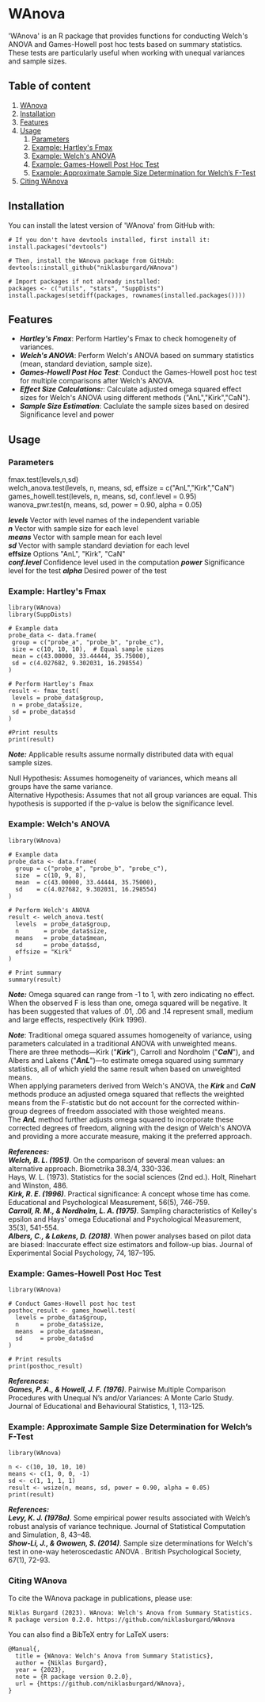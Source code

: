 # WAnova

'WAnova' is an R package that provides functions for conducting Welch's ANOVA and Games-Howell post hoc tests based on summary statistics. These tests are particularly useful when working with unequal variances and sample sizes.

## Table of content

1. [WAnova](#wanova)
2. [Installation](#installation)
3. [Features](#features)
4. [Usage](#usage)
    1. [Parameters](#parameters)
    2. [Example: Hartley's Fmax](#example-hartleys-fmax)
    3. [Example: Welch's ANOVA](#example-welchs-anova)
    4. [Example: Games-Howell Post Hoc Test](#example-games-howell-post-hoc-test)
    5. [Example: Approximate Sample Size Determination for Welch’s F-Test](#example-sample-size)
5. [Citing WAnova](#citing-wanova)

## Installation

You can install the latest version of 'WAnova' from GitHub with:
```
# If you don't have devtools installed, first install it:
install.packages("devtools")

# Then, install the WAnova package from GitHub:
devtools::install_github("niklasburgard/WAnova")

# Import packages if not already installed:
packages <- c("utils", "stats", "SuppDists")
install.packages(setdiff(packages, rownames(installed.packages())))
```

## Features

+ ***Hartley's Fmax***: Perform Hartley's Fmax to check homogeneity of variances.
+ ***Welch's ANOVA***: Perform Welch's ANOVA based on summary statistics (mean, standard deviation, sample size).
+ ***Games-Howell Post Hoc Test***: Conduct the Games-Howell post hoc test for multiple comparisons after Welch's ANOVA.
+ ***Effect Size Calculations:***: Calculate adjusted omega squared effect sizes for Welch's ANOVA using different methods ("AnL","Kirk","CaN").
+ ***Sample Size Estimation***: Caclulate the sample sizes based on desired Significance level and power

## Usage

### Parameters

fmax.test(levels,n,sd)  
welch_anova.test(levels, n, means, sd, effsize = c("AnL","Kirk","CaN")  
games_howell.test(levels, n, means, sd, conf.level = 0.95)
wanova_pwr.test(n, means, sd, power = 0.90, alpha = 0.05)

***levels*** Vector with level names of the independent variable  
***n***  Vector with sample size for each level  
***means*** Vector with sample mean for each level  
***sd*** Vector with sample standard deviation for each level  
**effsize** Options "AnL", "Kirk", "CaN"  
***conf.level*** Confidence level used in the computation
***power*** Significance level for the test
***alpha*** Desired power of the test

### Example: Hartley's Fmax
```
library(WAnova)
library(SuppDists)

# Example data
probe_data <- data.frame(
 group = c("probe_a", "probe_b", "probe_c"),
 size = c(10, 10, 10),  # Equal sample sizes
 mean = c(43.00000, 33.44444, 35.75000),
 sd = c(4.027682, 9.302031, 16.298554)
)

# Perform Hartley's Fmax
result <- fmax_test(
 levels = probe_data$group,
 n = probe_data$size,
 sd = probe_data$sd
)

#Print results
print(result)
```
***Note:*** Applicable results assume normally distributed data with equal sample sizes.  

Null Hypothesis: Assumes homogeneity of variances, which means all groups have the same variance.  
Alternative Hypothesis: Assumes that not all group variances are equal. This hypothesis is
supported if the p-value is below the significance level.

### Example: Welch's ANOVA
```
library(WAnova)

# Example data
probe_data <- data.frame(
  group = c("probe_a", "probe_b", "probe_c"),
  size  = c(10, 9, 8),
  mean  = c(43.00000, 33.44444, 35.75000),
  sd    = c(4.027682, 9.302031, 16.298554)
)

# Perform Welch's ANOVA
result <- welch_anova.test(
  levels  = probe_data$group,
  n       = probe_data$size,
  means   = probe_data$mean,
  sd      = probe_data$sd,
  effsize = "Kirk"
)

# Print summary
summary(result)
```
***Note:*** Omega squared can range from -1 to 1, with zero indicating no effect. When the observed F is less than one, omega squared will be negative. It has been suggested that values of .01, .06 and .14 represent small, medium and large effects, respectively (Kirk 1996).

***Note***: Traditional omega squared assumes homogeneity of variance, using parameters calculated in a traditional ANOVA with unweighted means. There are three methods—Kirk ("***Kirk***"), Carroll and Nordholm ("***CaN***"), and Albers and Lakens ("***AnL***")—to estimate omega squared using summary statistics, all of which yield the same result when based on unweighted means.  
When applying parameters derived from Welch's ANOVA, the ***Kirk*** and ***CaN*** methods produce an adjusted omega squared that reflects the weighted means from the F-statistic but do not account for the corrected within-group degrees of freedom associated with those weighted means.  
The ***AnL*** method further adjusts omega squared to incorporate these corrected degrees of freedom, aligning with the design of Welch's ANOVA and providing a more accurate measure, making it the preferred approach.

***References:***  
***Welch, B. L. (1951)***. On the comparison of several mean values: an alternative approach. Biometrika 38.3/4, 330-336.  
Hays, W. L. (1973). Statistics for the social sciences (2nd ed.). Holt, Rinehart and Winston, 486.  
***Kirk, R. E. (1996)***. Practical significance: A concept whose time has come. Educational and Psychological Measurement, 56(5), 746-759.  
***Carroll, R. M., & Nordholm, L. A. (1975)***. Sampling characteristics of Kelley's epsilon and Hays' omega Educational and Psychological Measurement, 35(3), 541-554.  
***Albers, C., & Lakens, D. (2018)***. When power analyses based on pilot data are biased: Inaccurate effect size estimators and follow-up bias. Journal of Experimental Social Psychology, 74, 187–195.

### Example: Games-Howell Post Hoc Test
```
library(WAnova)

# Conduct Games-Howell post hoc test
posthoc_result <- games_howell.test(
  levels = probe_data$group,
  n      = probe_data$size,
  means  = probe_data$mean,
  sd     = probe_data$sd
)

# Print results
print(posthoc_result)
```

***References:***  
***Games, P. A., & Howell, J. F. (1976)***. Pairwise Multiple Comparison Procedures with Unequal N’s and/or Variances: A Monte Carlo Study. Journal of Educational and Behavioural Statistics, 1, 113-125.

### Example: Approximate Sample Size Determination for Welch’s F-Test
```
library(WAnova)

n <- c(10, 10, 10, 10)
means <- c(1, 0, 0, -1)
sd <- c(1, 1, 1, 1)
result <- wsize(n, means, sd, power = 0.90, alpha = 0.05)
print(result)
```

***References:***  
***Levy, K. J. (1978a)***. Some empirical power results associated with Welch’s robust analysis of variance technique. Journal of Statistical Computation and Simulation, 8, 43–48.  
***Show-Li, J., & Gwowen, S. (2014)***. Sample size determinations for Welch's test in one-way heteroscedastic ANOVA . British Psychological Society, 67(1), 72-93.

### Citing WAnova

To cite the WAnova package in publications, please use:
```
Niklas Burgard (2023). WAnova: Welch's Anova from Summary Statistics. R package version 0.2.0. https://github.com/niklasburgard/WAnova
```
You can also find a BibTeX entry for LaTeX users:
```
@Manual{,
  title = {WAnova: Welch's Anova from Summary Statistics},
  author = {Niklas Burgard},
  year = {2023},
  note = {R package version 0.2.0},
  url = {https://github.com/niklasburgard/WAnova},
}
```
